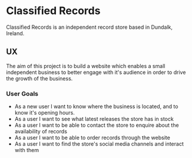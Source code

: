 # Classified Records

Classified Records is an independent record store based in Dundalk, Ireland.

## UX

The aim of this project is to build a website which enables a small independent business to better engage with it's audience in order to drive the growth of the business.

### User Goals
- As a new user I want to know where the business is located, and to know it's opening hours.
- As a user I want to see what latest releases the store has in stock
- As a user I want to be able to contact the store to enquire about the availability of records
- As a user I want to be able to order records through the website
- As a user I want to find the store's social media channels and interact with them